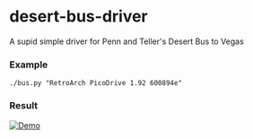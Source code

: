 # desert-bus-driver
A supid simple driver for Penn and Teller's Desert Bus to Vegas

### Example
`./bus.py "RetroArch PicoDrive 1.92 600894e"`

### Result
[![Demo](https://i.imgur.com/IYvXhG7.gif)](https://imgur.com/a/fGGyBsj)

